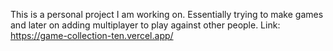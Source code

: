 This is a personal project I am working on. Essentially trying to make games and later on adding multiplayer to play against other people.
Link: https://game-collection-ten.vercel.app/
